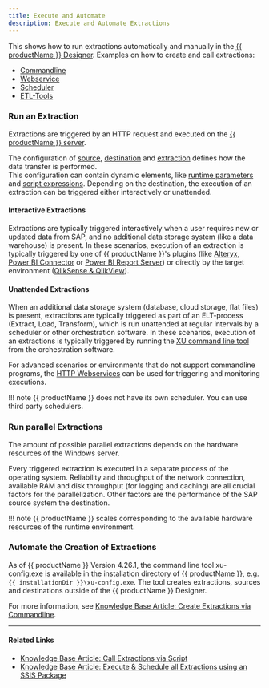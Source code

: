 ```yaml
---
title: Execute and Automate
description: Execute and Automate Extractions
---
```


This shows how to run extractions automatically and manually in the [{{ productName }} Designer](../../getting-started.md/#run-an-extraction). 
Examples on how to create and call extractions:

- [Commandline](call-via-commandline.md)
- [Webservice](../../web-api.md) 
- [Scheduler](call-via-scheduler.md)
- [ETL-Tools](call-via-etl.md)

### Run an Extraction

Extractions are triggered by an HTTP request and executed on the [{{ productName }} server](../server/index.md#run-extraction-on-the-server).

The configuration of [source](../sap-connection/index.md#connect-to-sap), [destination](../destinations/index.md) and [extraction](#link) defines how the data transfer is performed. <br>
This configuration can contain dynamic elements, like [runtime parameters](extraction-parameters.md) and [script expressions](#link).
Depending on the destination, the execution of an extraction can be triggered either interactively or unattended.

#### Interactive Extractions

Extractions are typically triggered interactively when a user requires new or updated data from SAP, and no additional data storage system (like a data warehouse) is present.
In these scenarios, execution of an extraction is typically triggered by one of {{ productName }}'s plugins 
(like [Alteryx](../destinations/alteryx.md), [Power BI Connector](../destinations/Power-BI-Connector.md) or [Power BI Report Server](../destinations/server-report-services.md)) 
or directly by the target environment ([QlikSense & QlikView](../destinations/qliksense-qlikview.md)).


#### Unattended Extractions

When an additional data storage system (database, cloud storage, flat files) is present, extractions are typically triggered as part of an ELT-process (Extract, Load, Transform), which is run unattended at regular intervals by a scheduler or other orchestration software.
In these scenarios, execution of an extractions is typically triggered by running the [XU command line tool](call-via-commandline.md) from the orchestration software. 

For advanced scenarios or environments that do not support commandline programs, the [HTTP Webservices](../../web-api.md) can be used for triggering and monitoring executions.

!!! note 
	{{ productName }} does not have its own scheduler. You can use third party schedulers. 

### Run parallel Extractions
The amount of possible parallel extractions depends on the hardware resources of the Windows server. 

Every triggered extraction is executed in a separate process of the operating system.
Reliability and throughput of the network connection, available RAM and disk throughput (for logging and caching) are all crucial factors for the parallelization.
Other factors are the performance of the SAP source system the destination.


!!! note 
	{{ productName }} scales corresponding to the available hardware resources of the runtime environment.

### Automate the Creation of Extractions

As of {{ productName }} Version 4.26.1, the command line tool xu-config.exe is available in the installation directory of {{ productName }}, e.g. `{{ installationDir }}\xu-config.exe`.
The tool creates extractions, sources and destinations outside of the {{ productName }} Designer.

For more information, see [Knowledge Base Article: Create Extractions via Commandline](../../knowledge-base/config-command-line-tool.md).

****
#### Related Links
- [Knowledge Base Article: Call Extractions via Script](../../knowledge-base/call-extraction-via-script.md)
- [Knowledge Base Article: Execute & Schedule all Extractions using an SSIS Package](../../knowledge-base/execute_all_defined_xu_extractions.md)
